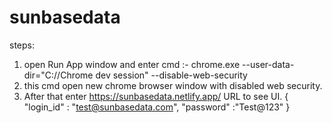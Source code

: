# sunbasedata

steps:
 1) open Run App window and enter cmd :-  chrome.exe --user-data-dir="C://Chrome dev session" --disable-web-security
 2) this cmd open new chrome browser window with disabled web security.
 3) After that enter https://sunbasedata.netlify.app/ URL to see UI.
 {
   "login_id" : "test@sunbasedata.com",
   "password" :"Test@123"
}
